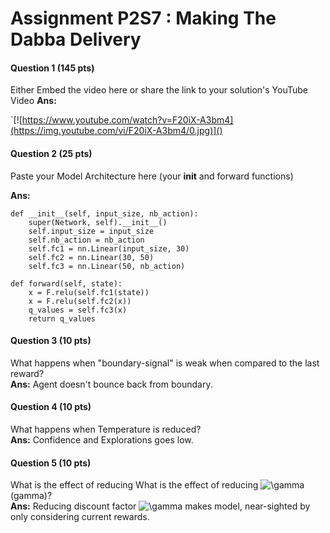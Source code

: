 # Assignment P2S7 : Making The Dabba Delivery 


#### Question 1 (145 pts) <br/> 
Either Embed the video here or share the link to your solution's YouTube Video 
**Ans:** 

`[![https://www.youtube.com/watch?v=F20iX-A3bm4](https://img.youtube.com/vi/F20iX-A3bm4/0.jpg)]()








#### Question 2 (25 pts) <br/>
Paste your Model Architecture here (your __init__ and forward functions)

**Ans:**

    def __init__(self, input_size, nb_action):
        super(Network, self).__init__()
        self.input_size = input_size
        self.nb_action = nb_action
        self.fc1 = nn.Linear(input_size, 30)
        self.fc2 = nn.Linear(30, 50)
        self.fc3 = nn.Linear(50, nb_action)
    
    def forward(self, state):
        x = F.relu(self.fc1(state))
        x = F.relu(self.fc2(x))
        q_values = self.fc3(x)
        return q_values

#### Question 3 (10 pts)
What happens when "boundary-signal" is weak when compared to the last reward? <br/>
**Ans:** Agent doesn't bounce back from boundary.

#### Question 4 (10 pts) 
What happens when Temperature is reduced?  <br/>
**Ans:** Confidence and Explorations  goes low.

#### Question 5 (10 pts)
What is the effect of reducing What is the effect of reducing ![\gamma](https://render.githubusercontent.com/render/math?math=%5Cgamma) (gamma)? <br/>
**Ans:** Reducing discount factor ![\gamma](https://render.githubusercontent.com/render/math?math=%5Cgamma) makes model, near-sighted by only considering current rewards.
